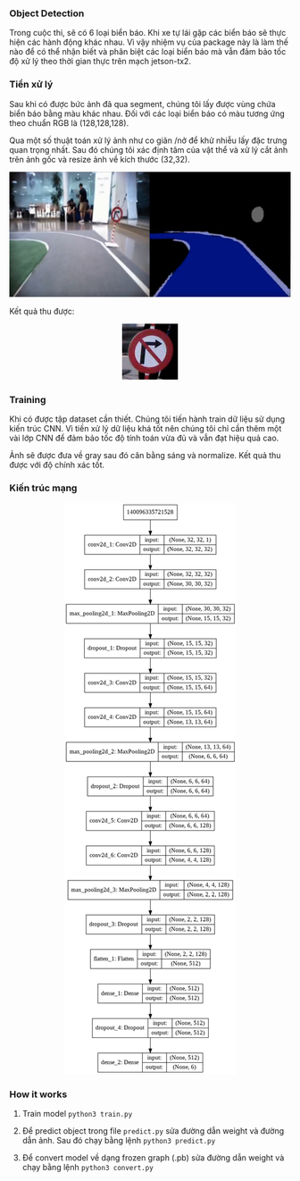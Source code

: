### Object Detection
Trong cuộc thi, sẽ có 6 loại biển báo. Khi xe tự lái gặp các biển báo sẽ thực hiện các hành động khác nhau. 
Vì vậy nhiệm vụ của package này là làm thế nào để có thể nhận biết và phân biệt các loại biển báo mà vẫn đảm bảo tốc độ xử lý theo thời gian thực trên mạch jetson-tx2. 

### Tiền xử lý
Sau khi có được bức ảnh đã qua segment, chúng tôi lấy được vùng chứa biển báo bằng màu khác nhau. Đối với các loại biển báo có  màu tương ứng theo chuẩn RGB là (128,128,128). 

Qua một số thuật toán xử  lý ảnh như co giãn /nở để khử nhiễu lấy đặc trưng quan trọng nhất. Sau đó chúng tôi xác định tâm của vật thể  và xử lý cắt ảnh trên ảnh gốc và resize ảnh về kích thước (32,32).

<center>
<img src="../images/sign_segment.png" alt="Cover"/>
</center>

Kết quả thu được:
<center>
<img src="../images/sign_original.png" alt="Cover"/>
</center>

### Training 
Khi có được tập dataset cần thiết. Chúng tôi tiến hành train  dữ liệu sử dụng kiến trúc CNN. Vì tiền xử lý dữ liệu khá tốt nên chúng tôi chỉ cần thêm một vài lớp CNN để đảm bảo tốc độ tính toán vừa đủ và vẫn đạt hiệu quả cao. 

Ảnh sẽ được đưa về gray sau đó cân bằng sáng và normalize. Kết quả thu được với độ chính xác tốt.

### Kiến trúc mạng 
<center>
<img src="../images/model_plot.png" alt="Cover"/>
</center>

### How it works 

1. Train model ```python3 train.py```

2. Để predict object trong file ```predict.py``` sửa đường dẫn weight và đường dẫn ảnh. Sau đó chạy bằng lệnh ```python3 predict.py``` 

3. Để convert model về dạng frozen graph (.pb) sửa đường dẫn weight và chạy bằng lệnh ```python3 convert.py```

   